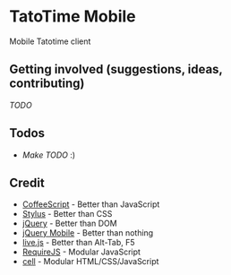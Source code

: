 TatoTime Mobile
===============

Mobile Tatotime client

Getting involved (suggestions, ideas, contributing)
---------------------------------------------------
_TODO_

Todos
-----
* _Make TODO_ :)

Credit
------
* [CoffeeScript](http://jashkenas.github.com/coffee-script/) - Better than JavaScript
* [Stylus](http://learnboost.github.com/stylus/) - Better than CSS
* [jQuery](http://jquery.com/) - Better than DOM
* [jQuery Mobile](http://jquerymobile.com/) - Better than nothing
* [live.js](http://livejs.com) - Better than Alt-Tab, F5
* [RequireJS](https://github.com/jrburke/requirejs) - Modular JavaScript
* [cell](https://github.com/peterwmwong/cell) - Modular HTML/CSS/JavaScript
